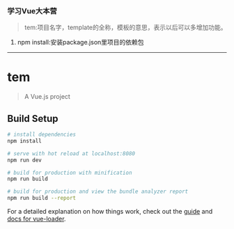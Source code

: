 ### 学习Vue大本营
> tem:项目名字，template的全称，模板的意思，表示以后可以多增加功能。
1. npm install:安装package.json里项目的依赖包








---
# tem

> A Vue.js project

## Build Setup

``` bash
# install dependencies
npm install

# serve with hot reload at localhost:8080
npm run dev

# build for production with minification
npm run build

# build for production and view the bundle analyzer report
npm run build --report
```

For a detailed explanation on how things work, check out the [guide](http://vuejs-templates.github.io/webpack/) and [docs for vue-loader](http://vuejs.github.io/vue-loader).
